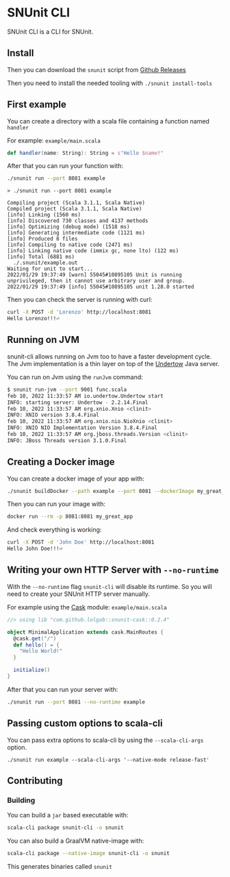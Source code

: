 # SNUnit CLI

SNUnit CLI is a CLI for SNUnit.

## Install

Then you can download the `snunit` script from [Github Releases](https://github.com/lolgab/snunit-cli/releases)

Then you need to install the needed tooling with `./snunit install-tools`

## First example

You can create a directory with a scala file containing a function named `handler`

For example: `example/main.scala`

```scala
def handler(name: String): String = s"Hello $name!"
```

After that you can run your function with:

```bash
./snunit run --port 8081 example
```

```
> ./snunit run --port 8081 example

Compiling project (Scala 3.1.1, Scala Native)
Compiled project (Scala 3.1.1, Scala Native)
[info] Linking (1560 ms)
[info] Discovered 730 classes and 4137 methods
[info] Optimizing (debug mode) (1518 ms)
[info] Generating intermediate code (1121 ms)
[info] Produced 8 files
[info] Compiling to native code (2471 ms)
[info] Linking native code (immix gc, none lto) (122 ms)
[info] Total (6881 ms)
  ./.snunit/example.out
Waiting for unit to start...
2022/01/29 19:37:49 [warn] 55045#10895105 Unit is running unprivileged, then it cannot use arbitrary user and group.
2022/01/29 19:37:49 [info] 55045#10895105 unit 1.28.0 started
```

Then you can check the server is running with curl:
```bash
curl -X POST -d 'Lorenzo' http://localhost:8081
Hello Lorenzo!!!⏎ 
```

## Running on JVM

snunit-cli allows running on Jvm too to have a faster development cycle.
The Jvm implementation is a thin layer on top of the [Undertow](https://undertow.io/) Java server.

You can run on Jvm using the `runJvm` command:

```bash
$ snunit run-jvm --port 9001 func.scala
feb 10, 2022 11:33:57 AM io.undertow.Undertow start
INFO: starting server: Undertow - 2.2.14.Final
feb 10, 2022 11:33:57 AM org.xnio.Xnio <clinit>
INFO: XNIO version 3.8.4.Final
feb 10, 2022 11:33:57 AM org.xnio.nio.NioXnio <clinit>
INFO: XNIO NIO Implementation Version 3.8.4.Final
feb 10, 2022 11:33:57 AM org.jboss.threads.Version <clinit>
INFO: JBoss Threads version 3.1.0.Final
```

## Creating a Docker image

You can create a docker image of your app with:

```bash
./snunit buildDocker --path example --port 8081 --dockerImage my_great_app
```

Then you can run your image with:

```bash
docker run --rm -p 8081:8081 my_great_app
```

And check everything is working:

```bash
curl -X POST -d 'John Doe' http://localhost:8081
Hello John Doe!!!⏎ 
```

## Writing your own HTTP Server with `--no-runtime`

With the `--no-runtime` flag `snunit-cli` will disable its runtime. So you will need to
create your SNUnit HTTP server manually.

For example using the [Cask](https://github.com/com-lihaoyi/cask) module: `example/main.scala`

```scala
//> using lib "com.github.lolgab::snunit-cask::0.2.4"

object MinimalApplication extends cask.MainRoutes {
  @cask.get("/")
  def hello() = {
    "Hello World!"
  }

  initialize()
}
```

After that you can run your server with:

```bash
./snunit run --port 8081 --no-runtime example
```

## Passing custom options to scala-cli

You can pass extra options to scala-cli by using the `--scala-cli-args` option.

```
./snunit run example --scala-cli-args '--native-mode release-fast'
```

## Contributing

### Building

You can build a `jar` based executable with:

```bash
scala-cli package snunit-cli -o snunit
```

You can also build a GraalVM native-image with:

```bash
scala-cli package --native-image snunit-cli -o snunit
```

This generates binaries called `snunit`
